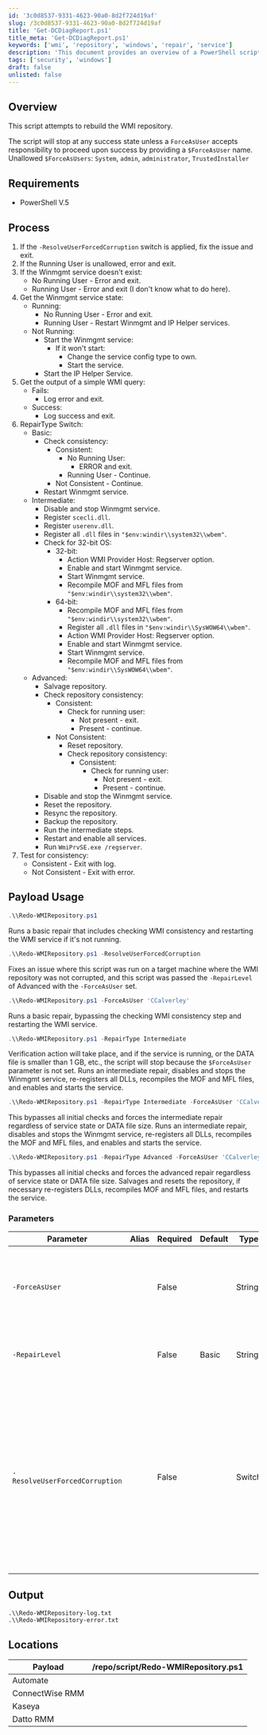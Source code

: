 ```yaml
---
id: '3c0d8537-9331-4623-90a0-8d2f724d19af'
slug: /3c0d8537-9331-4623-90a0-8d2f724d19af
title: 'Get-DCDiagReport.ps1'
title_meta: 'Get-DCDiagReport.ps1'
keywords: ['wmi', 'repository', 'windows', 'repair', 'service']
description: 'This document provides an overview of a PowerShell script designed to rebuild the WMI repository, including its requirements, process, usage, and parameters. The script ensures proper handling of user permissions and service states while attempting repairs on the WMI service.'
tags: ['security', 'windows']
draft: false
unlisted: false
---
```


## Overview

This script attempts to rebuild the WMI repository.

The script will stop at any success state unless a `ForceAsUser` accepts responsibility to proceed upon success by providing a `$ForceAsUser` name.  
Unallowed `$ForceAsUsers`: `System`, `admin`, `administrator`, `TrustedInstaller`

## Requirements

- PowerShell V.5

## Process

1. If the `-ResolveUserForcedCorruption` switch is applied, fix the issue and exit.
2. If the Running User is unallowed, error and exit.
3. If the Winmgmt service doesn't exist:
   - No Running User - Error and exit.
   - Running User - Error and exit (I don't know what to do here).
4. Get the Winmgmt service state:
   - Running:
     - No Running User - Error and exit.
     - Running User - Restart Winmgmt and IP Helper services.
   - Not Running:
     - Start the Winmgmt service:
       - If it won't start:
         - Change the service config type to own.
         - Start the service.
     - Start the IP Helper Service.
5. Get the output of a simple WMI query:
   - Fails:
     - Log error and exit.
   - Success:
     - Log success and exit.
6. RepairType Switch:
   - Basic:
     - Check consistency:
       - Consistent:
         - No Running User:
           - ERROR and exit.
         - Running User - Continue.
       - Not Consistent - Continue.
     - Restart Winmgmt service.
   - Intermediate:
     - Disable and stop Winmgmt service.
     - Register `scecli.dll`.
     - Register `userenv.dll`.
     - Register all `.dll` files in `"$env:windir\\system32\\wbem"`.
     - Check for 32-bit OS:
       - 32-bit:
         - Action WMI Provider Host: Regserver option.
         - Enable and start Winmgmt service.
         - Start Winmgmt service.
         - Recompile MOF and MFL files from `"$env:windir\\system32\\wbem"`.
       - 64-bit:
         - Recompile MOF and MFL files from `"$env:windir\\system32\\wbem"`.
         - Register all `.dll` files in `"$env:windir\\SysWOW64\\wbem"`.
         - Action WMI Provider Host: Regserver option.
         - Enable and start Winmgmt service.
         - Start Winmgmt service.
         - Recompile MOF and MFL files from `"$env:windir\\SysWOW64\\wbem"`.
   - Advanced:
     - Salvage repository.
     - Check repository consistency:
       - Consistent:
         - Check for running user:
           - Not present - exit.
           - Present - continue.
       - Not Consistent:
         - Reset repository.
         - Check repository consistency:
           - Consistent:
             - Check for running user:
               - Not present - exit.
               - Present - continue.
     - Disable and stop the Winmgmt service.
     - Reset the repository.
     - Resync the repository.
     - Backup the repository.
     - Run the intermediate steps.
     - Restart and enable all services.
     - Run `WmiPrvSE.exe /regserver`.
7. Test for consistency:
   - Consistent - Exit with log.
   - Not Consistent - Exit with error.

## Payload Usage

```powershell
.\\Redo-WMIRepository.ps1
```
Runs a basic repair that includes checking WMI consistency and restarting the WMI service if it's not running.

```powershell
.\\Redo-WMIRepository.ps1 -ResolveUserForcedCorruption
```
Fixes an issue where this script was run on a target machine where the WMI repository was not corrupted, and this script was passed the `-RepairLevel` of Advanced with the `-ForceAsUser` set.

```powershell
.\\Redo-WMIRepository.ps1 -ForceAsUser 'CCalverley'
```
Runs a basic repair, bypassing the checking WMI consistency step and restarting the WMI service.

```powershell
.\\Redo-WMIRepository.ps1 -RepairType Intermediate
```
Verification action will take place, and if the service is running, or the DATA file is smaller than 1 GB, etc., the script will stop because the `$ForceAsUser` parameter is not set. Runs an intermediate repair, disables and stops the Winmgmt service, re-registers all DLLs, recompiles the MOF and MFL files, and enables and starts the service.

```powershell
.\\Redo-WMIRepository.ps1 -RepairType Intermediate -ForceAsUser 'CCalverley'
```
This bypasses all initial checks and forces the intermediate repair regardless of service state or DATA file size. Runs an intermediate repair, disables and stops the Winmgmt service, re-registers all DLLs, recompiles the MOF and MFL files, and enables and starts the service.

```powershell
.\\Redo-WMIRepository.ps1 -RepairType Advanced -ForceAsUser 'CCalverley'
```
This bypasses all initial checks and forces the advanced repair regardless of service state or DATA file size. Salvages and resets the repository, if necessary re-registers DLLs, recompiles MOF and MFL files, and restarts the service.

### Parameters

| Parameter                          | Alias | Required | Default | Type   | Description                                                                                     |
|------------------------------------|-------|----------|---------|--------|-------------------------------------------------------------------------------------------------|
| `-ForceAsUser`                     |       | False    |         | String | To bypass all safety stops in this script, use the ForceAsUser parameter followed by your name. |
| `-RepairLevel`                     |       | False    | Basic   | String | Validate set of Basic, Intermediate, and Advanced.                                            |
| `-ResolveUserForcedCorruption`     |       | False    |         | Switch | ONLY TO BE USED IF THE WARNING IN THE NOTES SECTION OF THIS HELP DOCUMENT WAS DONE. Executes the steps to resolve the issue if you ran the Advanced level rebuild with the ForceAsUser parameter set. |

## Output

```
.\\Redo-WMIRepository-log.txt
.\\Redo-WMIRepository-error.txt
```

## Locations

| Payload                          | /repo/script/Redo-WMIRepository.ps1 |
|----------------------------------|--------------------------------------|
| Automate                         |                                      |
| ConnectWise RMM                  |                                      |
| Kaseya                           |                                      |
| Datto RMM                        |                                      |
